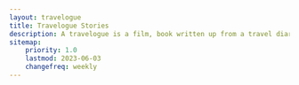 ```yaml
---
layout: travelogue
title: Travelogue Stories
description: A travelogue is a film, book written up from a travel diary, or illustrated talk describing the experiences of and places visited by traveller.
sitemap:
    priority: 1.0
    lastmod: 2023-06-03
    changefreq: weekly
---
```

